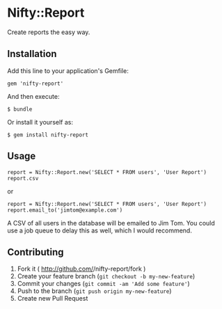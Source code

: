 # Nifty::Report

Create reports the easy way.

## Installation

Add this line to your application's Gemfile:

    gem 'nifty-report'

And then execute:

    $ bundle

Or install it yourself as:

    $ gem install nifty-report

## Usage

```
report = Nifty::Report.new('SELECT * FROM users', 'User Report')
report.csv
```

or

```
report = Nifty::Report.new('SELECT * FROM users', 'User Report')
report.email_to('jimtom@example.com')
```

A CSV of all users in the database will be emailed to Jim Tom. You could use
a job queue to delay this as well, which I would recommend.

## Contributing

1. Fork it ( http://github.com/<my-github-username>/nifty-report/fork )
2. Create your feature branch (`git checkout -b my-new-feature`)
3. Commit your changes (`git commit -am 'Add some feature'`)
4. Push to the branch (`git push origin my-new-feature`)
5. Create new Pull Request
